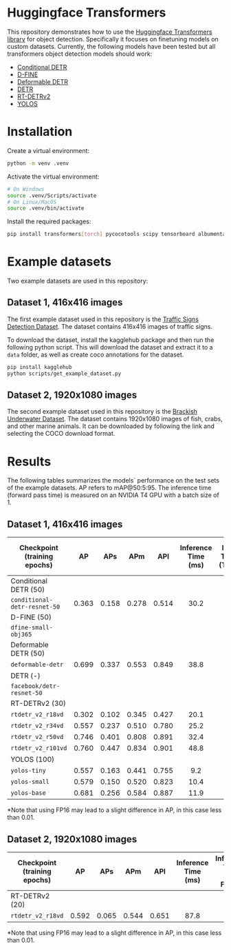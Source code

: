 # Huggingface Transformers

This repository demonstrates how to use the [Huggingface Transformers library](https://huggingface.co/docs/transformers/en/index) for object detection. Specifically it focuses on finetuning models on custom datasets. Currently, the following models have been tested but all transformers object detection models should work:

- [Conditional DETR](https://huggingface.co/docs/transformers/model_doc/conditional_detr)
- [D-FINE](https://huggingface.co/docs/transformers/main/en/model_doc/d_fine)
- [Deformable DETR](https://huggingface.co/docs/transformers/en/model_doc/deformable_detr)
- [DETR](https://huggingface.co/docs/transformers/model_doc/detr)
- [RT-DETRv2](https://huggingface.co/docs/transformers/model_doc/rt_detr_v2)
- [YOLOS](https://huggingface.co/docs/transformers/model_doc/yolos)

# Installation
Create a virtual environment:
```bash
python -m venv .venv
```

Activate the virtual environment:
```bash
# On Windows
source .venv/Scripts/activate
# On Linux/MacOS
source .venv/bin/activate
```

Install the required packages:
```bash
pip install transformers[torch] pycocotools scipy tensorboard albumentations
```

# Example datasets

Two example datasets are used in this repository:

## Dataset 1, 416x416 images

The first example dataset used in this repository is the [Traffic Signs Detection Dataset](https://www.kaggle.com/datasets/pkdarabi/cardetection). The dataset contains 416x416 images of traffic signs.

To download the dataset, install the kagglehub package and then run the following python script. This will download the dataset and extract it to a `data` folder, as well as create coco annotations for the dataset.
```bash
pip install kagglehub
python scripts/get_example_dataset.py
```

## Dataset 2, 1920x1080 images

The second example dataset used in this repository is the [Brackish Underwater Dataset](https://public.roboflow.com/object-detection/brackish-underwater/1). The dataset contains 1920x1080 images of fish, crabs, and other marine animals. It can be downloaded by following the link and selecting the COCO download format.

# Results

The following tables summarizes the models´ performance on the test sets of the example datasets. AP refers to mAP@50:5:95. The inference time (forward pass time) is measured on an NVIDIA T4 GPU with a batch size of 1.

## Dataset 1, 416x416 images

| Checkpoint<br>(training epochs) |    AP   |   APs   |   APm   |   APl   | Inference Time (ms)<br> | Inference Time (ms)<br>(TensorRT) | Inference Time (ms)<br>(TensorRT, FP16*) | Post-processing time (ms)<br> |
|-----|:-----:|:-----:|:-----:|:-----:|:-----:|:-----:|:-----:|:-----:|
|Conditional DETR (50)|
|`conditional-detr-resnet-50`| 0.363 | 0.158 | 0.278 | 0.514 | 30.2 | | | 0.8 |
|D-FINE (50)|
|`dfine-small-obj365`|
|Deformable DETR (50)|
|`deformable-detr`| 0.699 | 0.337 | 0.553 | 0.849 | 38.8 | | | 16.5 |
| DETR (-)|
|`facebook/detr-resnet-50`|
|RT-DETRv2 (30)|
|`rtdetr_v2_r18vd`| 0.302 | 0.102 | 0.345 | 0.427 | 20.1 | 8.3 | 7.6 | 0.8 |
|`rtdetr_v2_r34vd`| 0.557 | 0.237 | 0.510 | 0.780 | 25.2 | 12.2 | 7.8 | 0.8 |
|`rtdetr_v2_r50vd`| 0.746 | 0.401 | 0.808 | 0.891 | 32.4 | 19.2 | 7.5 | 0.8 |
|`rtdetr_v2_r101vd`| 0.760 | 0.447 | 0.834 | 0.901 | 48.8 | 28.9 | 10.3 | 0.8 | 
|YOLOS (100)|
|`yolos-tiny`| 0.557 | 0.163 | 0.441 | 0.755 | 9.2 | | 5.7 | 0.8 |
|`yolos-small`| 0.579 | 0.150 | 0.520 | 0.823 | 10.4 | | 8.9 | 49.5 |
|`yolos-base`| 0.681 | 0.256 | 0.584 | 0.887 | 11.9 | | 9.9 | 132.2 |

*Note that using FP16 may lead to a slight difference in AP, in this case less than 0.01.

## Dataset 2, 1920x1080 images

| Checkpoint<br>(training epochs) |    AP   |   APs   |   APm   |   APl   | Inference Time (ms) | Inference Time (ms)<br>FP16* | Inference Time (ms)<br>(TensorRT) | Inference Time (ms)<br>(TensorRT, FP16*) | Post-processing time (ms)<br> |
|-----|:-----:|:-----:|:-----:|:-----:|:-----:|:-----:|:-----:|:-----:|:-----:|
|RT-DETRv2 (20)|
|`rtdetr_v2_r18vd`| 0.592 | 0.065 | 0.544 | 0.651 | 87.8 | 43.1 | 65.9 | 31.3 | 1.1 |

*Note that using FP16 may lead to a slight difference in AP, in this case less than 0.01.